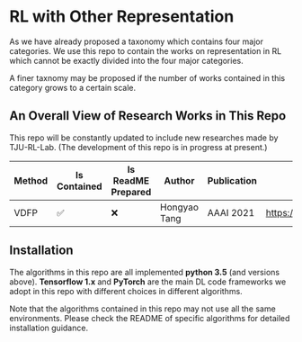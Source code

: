 # RL with Other Representation

As we have already proposed a taxonomy which contains four major categories. 
We use this repo to contain the works on representation in RL which cannot be exactly divided into the four major categories.

A finer taxnomy may be proposed if the number of works contained in this category grows to a certain scale. 

## An Overall View of Research Works in This Repo  

This repo will be constantly updated to include new researches made by TJU-RL-Lab. 
(The development of this repo is in progress at present.)

| Method | Is Contained | Is ReadME Prepared | Author | Publication | Link |
| ------ | --- | --- | ------ | ------ | ------ |
| VDFP | ✅ | ❌ | Hongyao Tang | AAAI 2021 | https://ojs.aaai.org/index.php/AAAI/article/view/17182 |


## Installation

The algorithms in this repo are all implemented **python 3.5** (and versions above). **Tensorflow 1.x** and **PyTorch** are the main DL code frameworks we adopt in this repo with different choices in different algorithms.

Note that the algorithms contained in this repo may not use all the same environments. Please check the README of specific algorithms for detailed installation guidance.


